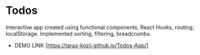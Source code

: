 # Todos 

Interactive app created using functional components, React Hooks, routing, localStorage. Implemented sorting, filtering, breadcrumbs.

- DEMO LINK [https://taras-kozii.github.io/Todos-App/]
